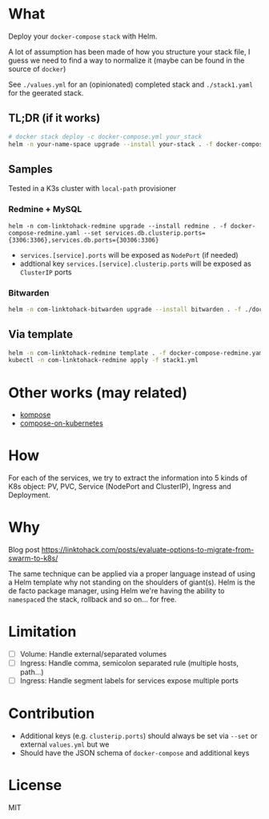 # What
Deploy your `docker-compose` `stack` with Helm.

A lot of assumption has been made of how you structure your stack file, I guess we need to find a way to normalize it (maybe can be found in the source of `docker`)

See `./values.yml` for an (opinionated) completed stack and `./stack1.yaml` for the geerated stack.

## TL;DR (if it works)
```bash
# docker stack deploy -c docker-compose.yml your_stack
helm -n your-name-space upgrade --install your-stack . -f docker-compose.yml
```

## Samples
Tested in a K3s cluster with `local-path` provisioner

### Redmine + MySQL
```
helm -n com-linktohack-redmine upgrade --install redmine . -f docker-compose-redmine.yaml --set services.db.clusterip.ports={3306:3306},services.db.ports={30306:3306}
```

- `services.[service].ports` will be exposed as `NodePort` (if needed)
- addtional key `services.[service].clusterip.ports` will be exposed as `ClusterIP` ports

### Bitwarden
```bash
helm -n com-linktohack-bitwarden upgrade --install bitwarden . -f ./docker-compose-bitwarden.yaml
```

## Via template
```bash
helm -n com-linktohack-redmine template . -f docker-compose-redmine.yaml --set services.db.clusterip.ports={3306:3306},services.db.ports={30306:3306} > stack1.yml
kubectl -n com-linktohack-redmine apply -f stack1.yml
```

# Other works (may related)
- [kompose](https://github.com/kubernetes/kompose)
- [compose-on-kubernetes](https://github.com/docker/compose-on-kubernetes)

# How
For each of the services, we try to extract the information into 5 kinds of K8s object: PV, PVC, Service (NodePort and ClusterIP), Ingress and Deployment.

# Why
Blog post https://linktohack.com/posts/evaluate-options-to-migrate-from-swarm-to-k8s/

The same technique can be applied via a proper language instead of using a Helm template why not standing on the shoulders of giant(s). Helm is the de facto package manager, using Helm we're having the ability to `namespace`d the stack, rollback and so on... for free.

# Limitation
- [ ] Volume: Handle external/separated volumes
- [ ] Ingress: Handle comma, semicolon separated rule (multiple hosts, path...)
- [ ] Ingress: Handle segment labels for services expose multiple ports

# Contribution
- Additional keys (e.g. `clusterip.ports`) should always be set via `--set` or external `values.yml` but we
- Should have the JSON schema of `docker-compose` and additional keys

# License
MIT